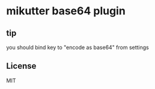 # mikutter base64 plugin

## tip
you should bind key to "encode as base64" from settings

## License
MIT
